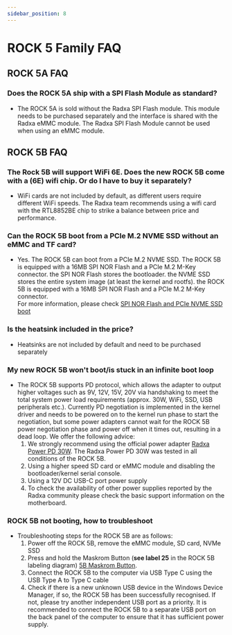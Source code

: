 ```yaml
---
sidebar_position: 8
---
```


# ROCK 5 Family FAQ

## ROCK 5A FAQ

### Does the ROCK 5A ship with a SPI Flash Module as standard?

- The ROCK 5A is sold without the Radxa SPI Flash module.
  This module needs to be purchased separately and the interface is shared with the Radxa eMMC module.
  The Radxa SPI Flash Module cannot be used when using an eMMC module.

## ROCK 5B FAQ

### The Rock 5B will support WiFi 6E. Does the new ROCK 5B come with a (6E) wifi chip. Or do I have to buy it separately?

- WiFi cards are not included by default, as different users require different WiFi speeds.
  The Radxa team recommends using a wifi card with the RTL8852BE chip to strike a balance between price and performance.

### Can the ROCK 5B boot from a PCIe M.2 NVME SSD without an eMMC and TF card?

- Yes. The ROCK 5B can boot from a PCIe M.2 NVME SSD.
  The ROCK 5B is equipped with a 16MB SPI NOR Flash and a PCIe M.2 M-Key connector. the SPI NOR Flash stores the bootloader.
  the NVME SSD stores the entire system image (at least the kernel and rootfs).
  the ROCK 5B is equipped with a 16MB SPI NOR Flash and a PCIe M.2 M-Key connector.  
  For more information, please check [SPI NOR Flash and PCIe NVME SSD boot](./lowlevel-development/bootloader_spi_flash)

### Is the heatsink included in the price?

- Heatsinks are not included by default and need to be purchased separately

### My new ROCK 5B won't boot/is stuck in an infinite boot loop

- The ROCK 5B supports PD protocol, which allows the adapter to output higher voltages such as 9V, 12V, 15V, 20V via handshaking to meet the total system power load requirements (approx. 30W, WiFi, SSD, USB peripherals etc.). Currently PD negotiation is implemented in the kernel driver and needs to be powered on to the kernel run phase to start the negotiation, but some power adapters cannot wait for the ROCK 5B power negotiation phase and power off when it times out, resulting in a dead loop. We offer the following advice:
  1.  We strongly recommend using the official power adapter [Radxa Power PD 30W](../accessories/pd_30w). The Radxa Power PD 30W was tested in all conditions of the ROCK 5B.
  2.  Using a higher speed SD card or eMMC module and disabling the bootloader/kernel serial console.
  3.  Using a 12V DC USB-C port power supply
  4.  To check the availability of other power supplies reported by the Radxa community please check the basic support information on the motherboard.

### ROCK 5B not booting, how to troubleshoot

- Troubleshooting steps for the ROCK 5B are as follows:
  1.  Power off the ROCK 5B, remove the eMMC module, SD card, NVMe SSD
  2.  Press and hold the Maskrom Button (**see label 25** in the ROCK 5B labeling diagram) [5B Maskrom Button](/rock5/rock5b/getting-started/).
  3.  Connect the ROCK 5B to the computer via USB Type C using the USB Type A to Type C cable
  4.  Check if there is a new unknown USB device in the Windows Device Manager, if so, the ROCK 5B has been successfully recognised. If not, please try another independent USB port as a priority. It is recommended to connect the ROCK 5B to a separate USB port on the back panel of the computer to ensure that it has sufficient power supply.
